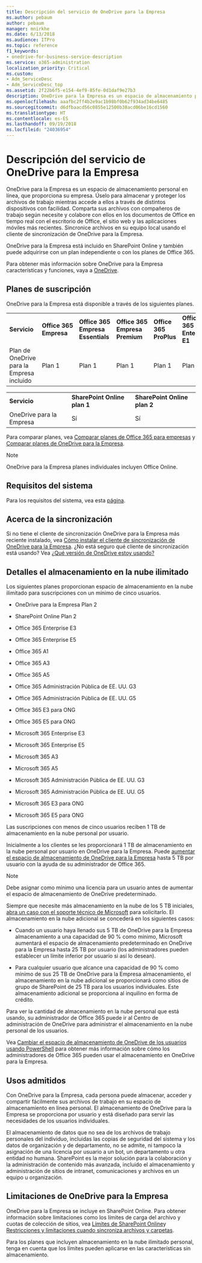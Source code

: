 ```yaml
---
title: Descripción del servicio de OneDrive para la Empresa
ms.author: pebaum
author: pebaum
manager: mnirkhe
ms.date: 6/13/2018
ms.audience: ITPro
ms.topic: reference
f1_keywords:
- onedrive-for-business-service-description
ms.service: o365-administration
localization_priority: Critical
ms.custom:
- Adm_ServiceDesc
- Adm_ServiceDesc_top
ms.assetid: 2f22b6f5-e154-4ef9-85fe-0d1daf9e27b3
description: OneDrive para la Empresa es un espacio de almacenamiento personal en línea, que proporciona su empresa. Úselo para almacenar y proteger los archivos de trabajo mientras accede a ellos a través de distintos dispositivos con facilidad. Comparta sus archivos con compañeros de trabajo según necesite y colabore con ellos en los documentos de Office en tiempo real con el escritorio de Office, el sitio web y las aplicaciones móviles más recientes. Sincronice archivos en su equipo local usando el cliente de sincronización de OneDrive para la Empresa.
ms.openlocfilehash: aaafbc2ff4b2e9ac1b98bf0b62f934ad34be6485
ms.sourcegitcommit: d6dfbaacd56c0855e12500b38acd06be16cd1560
ms.translationtype: HT
ms.contentlocale: es-ES
ms.lasthandoff: 09/19/2018
ms.locfileid: "24036954"
---
```

# <a name="onedrive-for-business-service-description"></a>Descripción del servicio de OneDrive para la Empresa

OneDrive para la Empresa es un espacio de almacenamiento personal en línea, que proporciona su empresa. Úselo para almacenar y proteger los archivos de trabajo mientras accede a ellos a través de distintos dispositivos con facilidad. Comparta sus archivos con compañeros de trabajo según necesite y colabore con ellos en los documentos de Office en tiempo real con el escritorio de Office, el sitio web y las aplicaciones móviles más recientes. Sincronice archivos en su equipo local usando el cliente de sincronización de OneDrive para la Empresa.
  
OneDrive para la Empresa está incluido en SharePoint Online y también puede adquirirse con un plan independiente o con los planes de Office 365. 
  
Para obtener más información sobre OneDrive para la Empresa características y funciones, vaya a [OneDrive](https://go.microsoft.com/fwlink/?linkid=850345).
  
## <a name="subscription-plans"></a>Planes de suscripción

OneDrive para la Empresa está disponible a través de los siguientes planes.
  
||||||||||
|:-----|:-----|:-----|:-----|:-----|:-----|:-----|:-----|:-----|
|**Servicio** <br/> |**Office 365 Empresa** <br/> |**Office 365 Empresa Essentials** <br/> |**Office 365 Empresa Premium** <br/> |**Office 365 ProPlus** <br/> |**Office 365 Enterprise E1** <br/> |**Office 365 Enterprise E3** <br/> |**Office 365 Enterprise E5** <br/> |**Office 365 Enterprise F1** <br/> |
|Plan de OneDrive para la Empresa incluido  <br/> |Plan 1  <br/> |Plan 1  <br/> |Plan 1  <br/> |Plan 1  <br/> |Plan 1  <br/> |Plan 2  <br/> |Plan 2  <br/> |Plan F (anteriormente Plan K)  <br/> |
   
||||
|:-----|:-----|:-----|
|**Servicio** <br/> |**SharePoint Online plan 1** <br/> |**SharePoint Online plan 2** <br/> |
|OneDrive para la Empresa  <br/> |Sí  <br/> |Sí  <br/> |
   
Para comparar planes, vea [Comparar planes de Office 365 para empresas](https://go.microsoft.com/fwlink/?linkid=799177) y [Comparar planes de OneDrive para la Empresa](https://products.office.com/es-ES/onedrive-for-business/compare-onedrive-for-business-plans). 
  
> [!NOTE]
> OneDrive para la Empresa planes individuales incluyen Office Online. 
  
## <a name="system-requirements"></a>Requisitos del sistema

Para los requisitos del sistema, vea esta [página](https://go.microsoft.com/fwlink/?linkid=837584).
  
## <a name="about-sync"></a>Acerca de la sincronización

Si no tiene el cliente de sincronización OneDrive para la Empresa más reciente instalado, vea [Cómo instalar el cliente de sincronización de OneDrive para la Empresa](https://support.microsoft.com/es-ES/help/2903984/how-to-install-onedrive-for-business-for-sharepoint-and-sharepoint-onl). ¿No está seguro qué cliente de sincronización está usando? Vea [¿Qué versión de OneDrive estoy usando?](https://go.microsoft.com/fwlink/?linkid=846624)
  
## <a name="unlimited-cloud-storage-details"></a>Detalles el almacenamiento en la nube ilimitado

Los siguientes planes proporcionan espacio de almacenamiento en la nube ilimitado para suscripciones con un mínimo de cinco usuarios.
  
- OneDrive para la Empresa Plan 2
    
- SharePoint Online Plan 2
    
- Office 365 Enterprise E3
    
- Office 365 Enterprise E5
    
- Office 365 A1
    
- Office 365 A3
    
- Office 365 A5
    
- Office 365 Administración Pública de EE. UU. G3
    
- Office 365 Administración Pública de EE. UU. G5
    
- Office 365 E3 para ONG
    
- Office 365 E5 para ONG
    
- Microsoft 365 Enterprise E3
    
- Microsoft 365 Enterprise E5
    
- Microsoft 365 A3
    
- Microsoft 365 A5
    
- Microsoft 365 Administración Pública de EE. UU. G3
    
- Microsoft 365 Administración Pública de EE. UU. G5
    
- Microsoft 365 E3 para ONG
    
- Microsoft 365 E5 para ONG
    
Las suscripciones con menos de cinco usuarios reciben 1 TB de almacenamiento en la nube personal por usuario. 
  
Inicialmente a los clientes se les proporcionará 1 TB de almacenamiento en la nube personal por usuario en OneDrive para la Empresa. Puede [aumentar el espacio de almacenamiento de OneDrive para la Empresa](https://go.microsoft.com/fwlink/?linkid=838024) hasta 5 TB por usuario con la ayuda de su administrador de Office 365. 
  
> [!NOTE]
> Debe asignar como mínimo una licencia para un usuario antes de aumentar el espacio de almacenamiento de OneDrive predeterminado. 
  
Siempre que necesite más almacenamiento en la nube de los 5 TB iniciales, [abra un caso con el soporte técnico de Microsoft](https://go.microsoft.com/fwlink/?linkid=869559) para solicitarlo. El almacenamiento en la nube adicional se concederá en los siguientes casos: 
  
- Cuando un usuario haya llenado sus 5 TB de OneDrive para la Empresa almacenamiento a una capacidad de 90 % como mínimo, Microsoft aumentará el espacio de almacenamiento predeterminado en OneDrive para la Empresa hasta 25 TB por usuario (los administradores pueden establecer un límite inferior por usuario si así lo desean). 
    
- Para cualquier usuario que alcance una capacidad de 90 % como mínimo de sus 25 TB de OneDrive para la Empresa almacenamiento, el almacenamiento en la nube adicional se proporcionará como sitios de grupo de SharePoint de 25 TB para los usuarios individuales. Este almacenamiento adicional se proporciona al inquilino en forma de crédito.
    
Para ver la cantidad de almacenamiento en la nube personal que está usando, su administrador de Office 365 puede ir al Centro de administración de OneDrive para administrar el almacenamiento en la nube personal de los usuarios. 
  
Vea [Cambiar el espacio de almacenamiento de OneDrive de los usuarios usando PowerShell](https://go.microsoft.com/fwlink/?linkid=866402) para obtener más información sobre cómo los administradores de Office 365 pueden usar el almacenamiento en OneDrive para la Empresa. 
  
## <a name="supported-uses"></a>Usos admitidos

Con OneDrive para la Empresa, cada persona puede almacenar, acceder y compartir fácilmente sus archivos de trabajo en su espacio de almacenamiento en línea personal. El almacenamiento de OneDrive para la Empresa se proporciona por usuario y está diseñado para servir las necesidades de los usuarios individuales.
  
El almacenamiento de datos que no sea de los archivos de trabajo personales del individuo, incluidas las copias de seguridad del sistema y los datos de organización y de departamento, no se admite, ni tampoco la asignación de una licencia por usuario a un bot, un departamento u otra entidad no humana. SharePoint es la mejor solución para la colaboración y la administración de contenido más avanzada, incluido el almacenamiento y administración de sitios de intranet, comunicaciones y archivos en un equipo u organización.
  
## <a name="onedrive-for-business-limitations"></a>Limitaciones de OneDrive para la Empresa

OneDrive para la Empresa se incluye en SharePoint Online. Para obtener información sobre limitaciones como los límites de carga del archivo y cuotas de colección de sitios, vea [Límites de SharePoint Online](https://go.microsoft.com/fwlink/?linkid=829156)y [Restricciones y limitaciones cuando sincroniza archivos y carpetas](https://support.microsoft.com/es-ES/help/3125202/restrictions-and-limitations-when-you-sync-files-and-folders).
  
Para los planes que incluyen almacenamiento en la nube ilimitado personal, tenga en cuenta que los límites pueden aplicarse en las características sin almacenamiento. 
  

